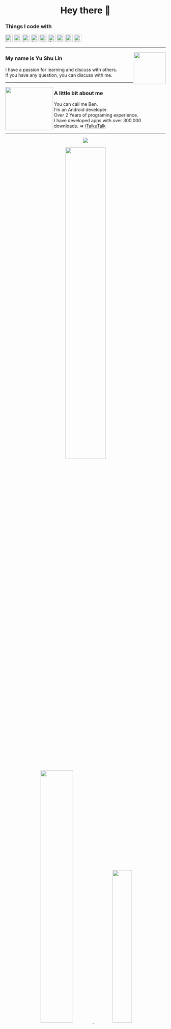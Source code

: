 <h1 align="center">Hey there 👋 </h1>

<p>

</p>

<h3>Things I code with</h3>
<p>
  <img style="height:23px" alt="kotlin" src="https://img.shields.io/badge/-Kotlin-7971E1?style=flat-square&logo=kotlin&logoColor=white">
  <img style="height:23" alt="android" src="https://img.shields.io/badge/-Android-70D78B?style=flat-square&logo=android&logoColor=white">
  <img style="height:23px" alt="java" src="https://img.shields.io/badge/-Java-ff1234?style=flat-square&logo=java&logoColor=white">
  <img style="height:23px" alt="fcm" src="https://img.shields.io/badge/-FCM-ff1234?style=flat-square&logo=java&logoColor=white">
  <img style="height:23px" alt="github actions" src="https://img.shields.io/badge/-Github_Actions-2088FF?style=flat-square&logo=github-actions&logoColor=white" />
  <img style="height:23px" alt="Google Cloud Platform" src="https://img.shields.io/badge/-Google_Cloud_Platform-1a73e8?style=flat-square&logo=google-cloud&logoColor=white" />
  <img style="height:23px" alt="git" src="https://img.shields.io/badge/-Git-F05032?style=flat-square&logo=git&logoColor=white" />
  <img style="height:23px" alt="html5" src="https://img.shields.io/badge/-HTML5-E34F26?style=flat-square&logo=html5&logoColor=white" />
  <img style="height:23px" alt="Nodejs" src="https://img.shields.io/badge/-Nodejs-43853d?style=flat-square&logo=Node.js&logoColor=white" />
 
</p>

---

<p>
  <img width="100px" height="100px" align='right' src="https://user-images.githubusercontent.com/22675497/162154857-53349d67-289f-4140-8bc5-4c4b0b1b0818.jpeg">
</p>

<p>
<h3>My name is Yu Shu Lin</h3>

I have a passion for learning and discuss with others.  
If you have any question, you can discuss with me.   

</p>

---

<p>
  <img width="150px" height="135px" align='left' src="https://user-images.githubusercontent.com/22675497/162159887-43aa4ca3-9491-467c-8a51-627f57977c75.png">
</p>

<p>
<h3>A little bit about me</h3>

You can call me Ben.    
I‘m an Android developer.  
Over 2 Years of programing experience.  
I have developed apps with over 300,000 downloads. => [iTalkuTalk](https://play.google.com/store/apps/details?id=lab.italkutalk)
</p>

---

<p align="center">
    <img src="https://komarev.com/ghpvc/?username=t109368015&label=Visitors&color=0e75b6&style=flat"/>
<!--     <img src="https://img.shields.io/github/followers/t109368015?label=Followers"> -->
</p>

<div align="center">
  <a href="https://www.github.com/t109368015" target="blank">
    <img width=50% src="http://github-readme-streak-stats.herokuapp.com?user=t109368015&theme=dark&hide_border=true&date_format=M%20j%5B%2C%20Y%5D&background=23272D&ring=DDA12C&fire=DD2727&currStreakNum=61FFBA&sideNums=51D49BEE&currStreakLabel=FFFFFF&dates=F8E0FF"><br> 
    <img width=45% src="https://github-readme-stats.vercel.app/api?username=t109368015&include_all_commits=true&count_private=true&title_color=FFFFFF&text_color=FFFFFF&hide_border=true&border_radius=15&icon_color=FFFFFF&bg_color=FFFFFF,243949,23272D">
    <img width=35% src="https://github-readme-stats.vercel.app/api/top-langs/?username=t109368015&layout=compact&include_all_commits=true&count_private=true&title_color=FFFFFF&text_color=FFFFFF&hide_border=true&border_radius=15&icon_color=FFFFFF&bg_color=FFFFFF,23272D,243949">
  </a>
</div>
NOTE: This does not indicate my skill level or language proficiency, it's merely a GitHub metric of which languages I have the most code of on GitHub.

---

## Get in touch
- Email：ben111497@gmail.com
- GitHub：[t109368015](https://www.github.com/t109368015)


